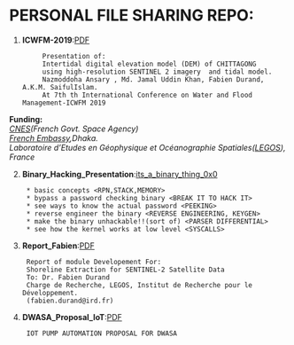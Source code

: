 # PERSONAL FILE SHARING REPO:
1) **ICWFM-2019**:[PDF](https://github.com/mnansary/PERSONAL/blob/master/ICWFM-2019.pdf)
            
            Presentation of: 
            Intertidal digital elevation model (DEM) of CHITTAGONG 
            using high-resolution SENTINEL 2 imagery  and tidal model.
            Nazmoddoha Ansary , Md. Jamal Uddin Khan, Fabien Durand, A.K.M. SaifulIslam.
            At 7th th International Conference on Water and Flood Management-ICWFM 2019  

**Funding:**   
*[CNES](https://cnes.fr/en)(French Govt. Space Agency)*   
*[French Embassy](https://bd.ambafrance.org/-Accueil-Anglais-),Dhaka.*  
*Laboratoire d’Etudes en Géophysique et Océanographie Spatiales([LEGOS](http://www.legos.obs-mip.fr/)), France*  

2) **Binary_Hacking_Presentation**:[its_a_binary_thing_0x0](https://github.com/mnansary/PERSONAL/blob/master/Binary_Hacking_Presentation.pdf) 

        * basic concepts <RPN,STACK,MEMORY>
        * bypass a password checking binary <BREAK IT TO HACK IT>
        * see ways to know the actual password <PEEKING>
        * reverse engineer the binary <REVERSE ENGINEERING, KEYGEN>
        * make the binary unhackable!!(sort of) <PARSER DIFFERENTIAL>
        * see how the kernel works at low level <SYSCALLS>


3) **Report_Fabien**:[PDF](https://github.com/mnansary/PERSONAL/blob/master/Report_Fabien.pdf)


        Report of module Developement For: 
        Shoreline Extraction for SENTINEL-2 Satellite Data
        To: Dr. Fabien Durand
        Charge de Recherche, LEGOS, Institut de Recherche pour le Développement.
        (fabien.durand@ird.fr)
        
4) **DWASA_Proposal_IoT**:[PDF](https://github.com/mnansary/PERSONAL/blob/master/DWASA_Proposal_IoT.pdf)

        IOT PUMP AUTOMATION PROPOSAL FOR DWASA
